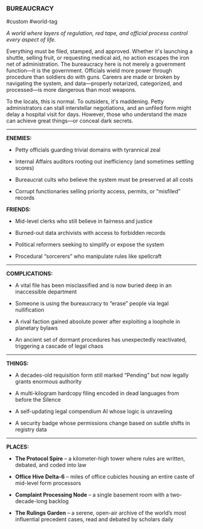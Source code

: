 ### **BUREAUCRACY**

#custom #world-tag

_A world where layers of regulation, red tape, and official process control every aspect of life._

Everything must be filed, stamped, and approved. Whether it's launching a shuttle, selling fruit, or requesting medical aid, no action escapes the iron net of administration. The bureaucracy here is not merely a government function—it is the government. Officials wield more power through procedure than soldiers do with guns. Careers are made or broken by navigating the system, and data—properly notarized, categorized, and processed—is more dangerous than most weapons.

To the locals, this is normal. To outsiders, it's maddening. Petty administrators can stall interstellar negotiations, and an unfiled form might delay a hospital visit for days. However, those who understand the maze can achieve great things—or conceal dark secrets.

---

**ENEMIES:**

- Petty officials guarding trivial domains with tyrannical zeal
    
- Internal Affairs auditors rooting out inefficiency (and sometimes settling scores)
    
- Bureaucrat cults who believe the system must be preserved at all costs
    
- Corrupt functionaries selling priority access, permits, or “misfiled” records
    

**FRIENDS:**

- Mid-level clerks who still believe in fairness and justice
    
- Burned-out data archivists with access to forbidden records
    
- Political reformers seeking to simplify or expose the system
    
- Procedural “sorcerers” who manipulate rules like spellcraft
    

---

**COMPLICATIONS:**

- A vital file has been misclassified and is now buried deep in an inaccessible department
    
- Someone is using the bureaucracy to “erase” people via legal nullification
    
- A rival faction gained absolute power after exploiting a loophole in planetary bylaws
    
- An ancient set of dormant procedures has unexpectedly reactivated, triggering a cascade of legal chaos
    

---

**THINGS:**

- A decades-old requisition form still marked “Pending” but now legally grants enormous authority
    
- A multi-kilogram hardcopy filing encoded in dead languages from before the Silence
    
- A self-updating legal compendium AI whose logic is unraveling
    
- A security badge whose permissions change based on subtle shifts in registry data
    

---

**PLACES:**

- **The Protocol Spire** – a kilometer-high tower where rules are written, debated, and coded into law
    
- **Office Hive Delta-6** – miles of office cubicles housing an entire caste of mid-level form processors
    
- **Complaint Processing Node** – a single basement room with a two-decade-long backlog
    
- **The Rulings Garden** – a serene, open-air archive of the world’s most influential precedent cases, read and debated by scholars daily